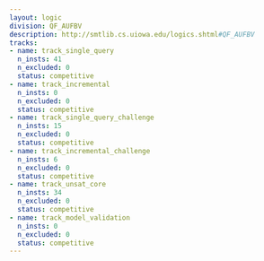 ```yaml
---
layout: logic
division: QF_AUFBV
description: http://smtlib.cs.uiowa.edu/logics.shtml#QF_AUFBV
tracks:
- name: track_single_query
  n_insts: 41
  n_excluded: 0
  status: competitive
- name: track_incremental
  n_insts: 0
  n_excluded: 0
  status: competitive
- name: track_single_query_challenge
  n_insts: 15
  n_excluded: 0
  status: competitive
- name: track_incremental_challenge
  n_insts: 6
  n_excluded: 0
  status: competitive
- name: track_unsat_core
  n_insts: 34
  n_excluded: 0
  status: competitive
- name: track_model_validation
  n_insts: 0
  n_excluded: 0
  status: competitive
---
```

